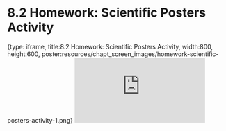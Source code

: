 # 8.2 Homework: Scientific Posters Activity
 
{type: iframe, title:8.2 Homework: Scientific Posters Activity, width:800, height:600, poster:resources/chapt_screen_images/homework-scientific-posters-activity-1.png}
![](https://vgaysin1.github.io/CURE-MicrobialMysteries-test/homework-scientific-posters-activity-1.html)
 

 

